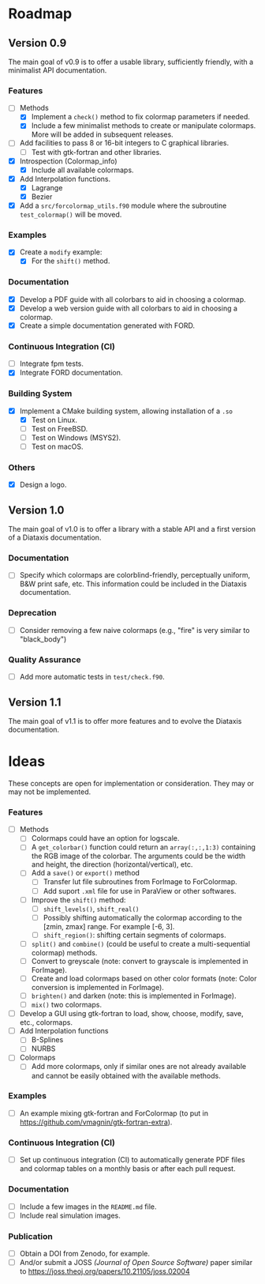 # Roadmap

## Version 0.9

The main goal of v0.9 is to offer a usable library, sufficiently friendly, with a minimalist API documentation.

### Features

- [ ] Methods
  - [x] Implement a `check()` method to fix colormap parameters if needed.
  - [x] Include a few minimalist methods to create or manipulate colormaps. More will be added in subsequent releases.
- [ ] Add facilities to pass 8 or 16-bit integers to C graphical libraries.
    - [ ] Test with gtk-fortran and other libraries.
- [x] Introspection (Colormap_info)
    - [x] Include all available colormaps.
- [x] Add Interpolation functions.
  - [x] Lagrange
  - [x] Bezier
- [x] Add a `src/forcolormap_utils.f90` module where the subroutine `test_colormap()` will be moved.

### Examples

- [x] Create a `modify` example:
  - [x] For the `shift()` method.

### Documentation

- [x] Develop a PDF guide with all colorbars to aid in choosing a colormap.
- [x] Develop a web version guide with all colorbars to aid in choosing a colormap.
- [x] Create a simple documentation generated with FORD.

### Continuous Integration (CI)

- [ ] Integrate fpm tests.
- [x] Integrate FORD documentation.

### Building System

- [x] Implement a CMake building system, allowing installation of a `.so`
    - [x] Test on Linux.
    - [ ] Test on FreeBSD.
    - [ ] Test on Windows (MSYS2).
    - [ ] Test on macOS.

### Others

- [x] Design a logo.

<!-- ### Bug Fixes -->



## Version 1.0

The main goal of v1.0 is to offer a library with a stable API and a first version of a Diataxis documentation.

### Documentation

- [ ] Specify which colormaps are colorblind-friendly, perceptually uniform, B&W print safe, etc. This information could be included in the Diataxis documentation.

### Deprecation

- [ ] Consider removing a few naive colormaps (e.g., "fire" is very similar to "black_body")

### Quality Assurance

- [ ] Add more automatic tests in `test/check.f90`.



## Version 1.1

The main goal of v1.1 is to offer more features and to evolve the Diataxis documentation.


# Ideas

These concepts are open for implementation or consideration. They may or may not be implemented.

### Features

- [ ] Methods
  - [ ] Colormaps could have an option for logscale.
  - [ ] A `get_colorbar()` function could return an `array(:,:,1:3)` containing the RGB image of the colorbar. The arguments could be the width and height, the direction (horizontal/vertical), etc.
  - [ ] Add a `save()` or `export()` method
    - [ ] Transfer lut file subroutines from ForImage to ForColormap.
    - [ ] Add suport `.xml` file for use in ParaView or other softwares.
  - [ ] Improve the `shift()` method: 
    - [ ] `shift_levels()`, `shift_real()`
    - [ ] Possibly shifting automatically the colormap according to the [zmin, zmax] range. For example [-6, 3].
    - [ ] `shift_region()`: shifting certain segments of colormaps.
  - [ ] `split()` and `combine()` (could be useful to create a multi-sequential colormap) methods.
  - [ ] Convert to greyscale (note: convert to grayscale is implemented in ForImage).
  - [ ] Create and load colormaps based on other color formats (note: Color conversion is implemented in ForImage).
  - [ ] `brighten()` and darken (note: this is implemented in ForImage).
  - [ ] `mix()` two colormaps.
- [ ] Develop a GUI using gtk-fortran to load, show, choose, modify, save, etc., colormaps.
- [ ] Add Interpolation functions
  - [ ] B-Splines
  - [ ] NURBS
- [ ] Colormaps
  - [ ] Add more colormaps, only if similar ones are not already available and cannot be easily obtained with the available methods.

### Examples

- [ ] An example mixing gtk-fortran and ForColormap (to put in https://github.com/vmagnin/gtk-fortran-extra).

### Continuous Integration (CI)

- [ ] Set up continuous integration (CI) to automatically generate PDF files and colormap tables on a monthly basis or after each pull request.

### Documentation

- [ ] Include a few images in the `README.md` file.
- [ ] Include real simulation images.

### Publication

- [ ] Obtain a DOI from Zenodo, for example.
- [ ] And/or submit a JOSS *(Journal of Open Source Software)* paper similar to https://joss.theoj.org/papers/10.21105/joss.02004
